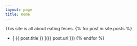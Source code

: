 ```yaml
---
layout: page
title: Home
---
```



This site is all about eating feces. 
{% for post in site.posts %}
  * [ {{ post.title }} ]({{ post.url }})
{% endfor %}
